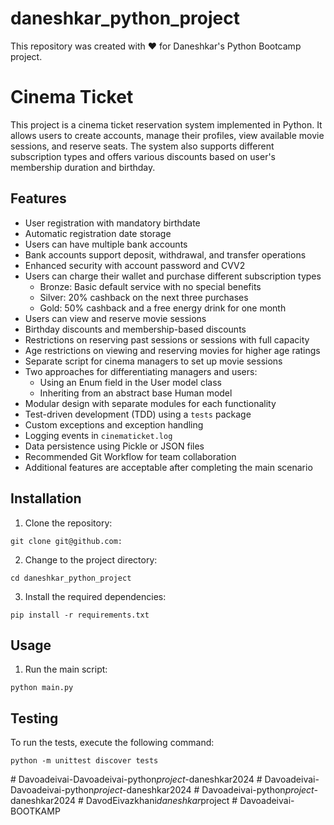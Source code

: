# daneshkar_python_project
This repository was created with ❤️ for Daneshkar's Python Bootcamp project.
# Cinema Ticket

This project is a cinema ticket reservation system implemented in Python. It allows users to create accounts, manage their profiles, view available movie sessions, and reserve seats. The system also supports different subscription types and offers various discounts based on user's membership duration and birthday.

## Features

- User registration with mandatory birthdate
- Automatic registration date storage
- Users can have multiple bank accounts
- Bank accounts support deposit, withdrawal, and transfer operations
- Enhanced security with account password and CVV2
- Users can charge their wallet and purchase different subscription types
  - Bronze: Basic default service with no special benefits
  - Silver: 20% cashback on the next three purchases
  - Gold: 50% cashback and a free energy drink for one month
- Users can view and reserve movie sessions
- Birthday discounts and membership-based discounts
- Restrictions on reserving past sessions or sessions with full capacity
- Age restrictions on viewing and reserving movies for higher age ratings
- Separate script for cinema managers to set up movie sessions
- Two approaches for differentiating managers and users:
  - Using an Enum field in the User model class
  - Inheriting from an abstract base Human model
- Modular design with separate modules for each functionality
- Test-driven development (TDD) using a `tests` package
- Custom exceptions and exception handling
- Logging events in `cinematicket.log`
- Data persistence using Pickle or JSON files
- Recommended Git Workflow for team collaboration
- Additional features are acceptable after completing the main scenario

## Installation

1. Clone the repository:

```
git clone git@github.com:
```

2. Change to the project directory:

```
cd daneshkar_python_project
```

3. Install the required dependencies:

```
pip install -r requirements.txt
```

## Usage

1. Run the main script:

```
python main.py
```

## Testing

To run the tests, execute the following command:

```
python -m unittest discover tests
```
#   D a v o a d e i v a i - D a v o a d e i v a i - p y t h o n _ p r o j e c t - _ d a n e s h k a r 2 0 2 4  
 #   D a v o a d e i v a i - D a v o a d e i v a i - p y t h o n _ p r o j e c t - _ d a n e s h k a r 2 0 2 4  
 #   D a v o a d e i v a i - p y t h o n _ p r o j e c t - _ d a n e s h k a r 2 0 2 4  
 #   D a v o d E i v a z k h a n i _ d a n e s h k a r _ p r o j e c t  
 #   D a v o a d e i v a i - B O O T K A M P  
 